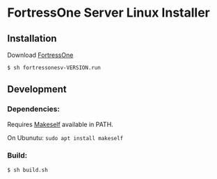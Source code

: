 # FortressOne Server Linux Installer

## Installation

Download [FortressOne](#)

```bash
$ sh fortressonesv-VERSION.run
```


## Development

### Dependencies: 

Requires [Makeself](https://makeself.io/) available in PATH.

On Ubunutu: `sudo apt install makeself`


### Build:

```bash
$ sh build.sh
```
